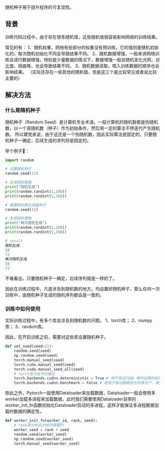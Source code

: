 随机种子用于提升程序的可复现性。

## 背景

训练代码过程中，由于存在很多随机值，这些随机值很容易影响网络的训练结果。

常见的有：
1、随机权重，网络有些部分的权重没有预训练，它的值则是随机初始化的，每次随机初始化不同会导致结果不同。
2、随机数据增强，一般来讲网络训练会进行数据增强，特别是少量数据的情况下，数据增强一般会随机变化光照、对比度、扭曲等，也会导致结果不同。
3、随机数据读取，喂入训练数据的顺序也会影响结果。
（实际还存在一些其他的随机值，但是这三个是比较常见或者说比较主要的）

## 解决方法

### 什么是随机种子

随机种子（Random Seed）是计算机专业术语。一般计算机的随机数都是伪随机数，以一个真随机数（种子）作为初始条件，然后用一定的算法不停迭代产生随机数。
所以建党来说，由于这还是一个伪随机数，因此实际算法是固定的，只要随机种子一确定，后续生成的序列将是固定的。

举个例子🌰：
```python
import random

# 设置随机种子
random.seed(11)

# 生成随机整数
print("随机生成")
print(random.randint(1,100))
print(random.randint(1,100))

# 重置随机数生成器种子
random.seed(11)

# 生成随机整数
print("再次随机生成")
print(random.randint(1,100))
print(random.randint(1,100))

# result
随机生成
58
72
再次随机生成
58
72
```

不难看出，只要随机种子一确定，后续序列就是一样的了。

因此在训练过程中，凡是涉及到随机数的地方，均设置好随机种子，那么任何一次训练中，由随机种子生成的随机序列都会是一致的。

### 训练中如何使用

实际训练过程中，有多个库会涉及到随机数的问题。
1、torch库；
 2、numpy库；
 3、random库。

因此，在开启训练之前，需要对这些库设置随机种子。

```python
def set_seed(seed=11):
    random.seed(seed)
    np.random.seed(seed)
    torch.manual_seed(seed)
    torch.cuda.manual_seed(seed)
    torch.cuda.manual_seed_all(seed)
    # torch官方给予的建议
    torch.backends.cudnn.deterministic = True # 用于保证CUDA 卷积运算的结果确定。
    torch.backends.cudnn.benchmark = False # 是用于保证数据变化的情况下，减少网络效率的变化。为True的话容易降低网络效率。
```

除此之外，Pytorch一般使用Dataloader来加载数据，Dataloader一般会使用多worker加载多进程来加载数据，此时我们需要使用Dataloader自带的worker_init_fn函数初始化Dataloader启动的多进程，这样才能保证多进程数据加载时数据的确定性。

```python
def worker_init_fn(worker_id, rank, seed):
  	# rank是分布式训练时需要的
    worker_seed = rank + seed
    random.seed(worker_seed)
    np.random.seed(worker_seed)
    torch.manual_seed(worker_seed)
```





